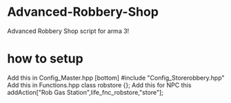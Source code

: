 # Advanced-Robbery-Shop
Advanced Robbery Shop script for arma 3!
# how to setup 
Add this in Config_Master.hpp [bottom]
#include "Config_Storerobbery.hpp"
Add this in Functions.hpp
class robstore {};
Add this for NPC
this addAction["Rob Gas Station",life_fnc_robstore,"store"];

